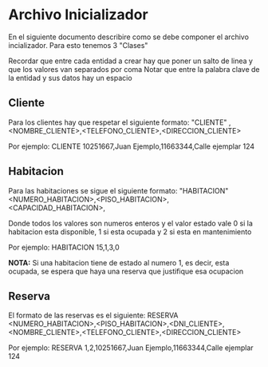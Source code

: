 # Archivo Inicializador

En el siguiente documento describire como se debe componer el archivo incializador. 
Para esto tenemos 3 "Clases"

Recordar que entre cada entidad a crear hay que poner un salto de linea y que los valores van separados por coma
Notar que entre la palabra clave de la entidad y sus datos hay un espacio

## Cliente
Para los clientes hay que respetar el siguiente formato: "CLIENTE" <DNI>,<NOMBRE_CLIENTE>,<TELEFONO_CLIENTE>,<DIRECCION_CLIENTE>

Por ejemplo:
CLIENTE 10251667,Juan Ejemplo,11663344,Calle ejemplar 124

## Habitacion
Para las habitaciones se sigue el siguiente formato: "HABITACION" <NUMERO_HABITACION>,<PISO_HABITACION>,<CAPACIDAD_HABITACION>,<ESTADO>

Donde todos los valores son numeros enteros y el valor estado vale 0 si la habitacion esta disponible, 1 si esta ocupada y 2 si esta en mantenimiento

Por ejemplo:
HABITACION 15,1,3,0

**NOTA:**
Si una habitacion tiene de estado al numero 1, es decir, esta ocupada, se espera que haya una reserva que justifique esa ocupacion

## Reserva
El formato de las reservas es el siguiente: RESERVA <NUMERO_HABITACION>,<PISO_HABITACION>,<DNI_CLIENTE>,<NOMBRE_CLIENTE>,<TELEFONO_CLIENTE>,<DIRECCION_CLIENTE>

Por ejemplo:
RESERVA 1,2,10251667,Juan Ejemplo,11663344,Calle ejemplar 124